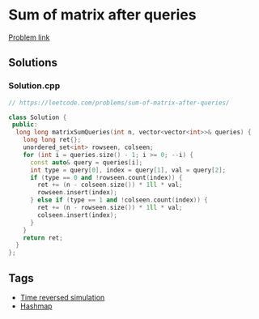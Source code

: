 # Sum of matrix after queries

[Problem link](https://leetcode.com/problems/sum-of-matrix-after-queries/)

## Solutions


### Solution.cpp
```cpp
// https://leetcode.com/problems/sum-of-matrix-after-queries/

class Solution {
 public:
  long long matrixSumQueries(int n, vector<vector<int>>& queries) {
    long long ret{};
    unordered_set<int> rowseen, colseen;
    for (int i = queries.size() - 1; i >= 0; --i) {
      const auto& query = queries[i];
      int type = query[0], index = query[1], val = query[2];
      if (type == 0 and !rowseen.count(index)) {
        ret += (n - colseen.size()) * 1ll * val;
        rowseen.insert(index);
      } else if (type == 1 and !colseen.count(index)) {
        ret += (n - rowseen.size()) * 1ll * val;
        colseen.insert(index);
      }
    }
    return ret;
  }
};
```
## Tags

* [Time reversed simulation](/Collections/time-reversed-simulation.md#time-reversed-simulation)
* [Hashmap](/Collections/hashmap.md#hashmap)
